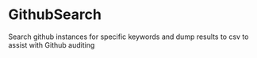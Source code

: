 # GithubSearch
Search github instances for specific keywords and dump results to csv to assist with Github auditing

